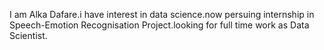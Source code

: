 I am Alka Dafare.i have interest in data science.now persuing internship in Speech-Emotion Recognisation Project.looking for full time work as Data Scientist.
